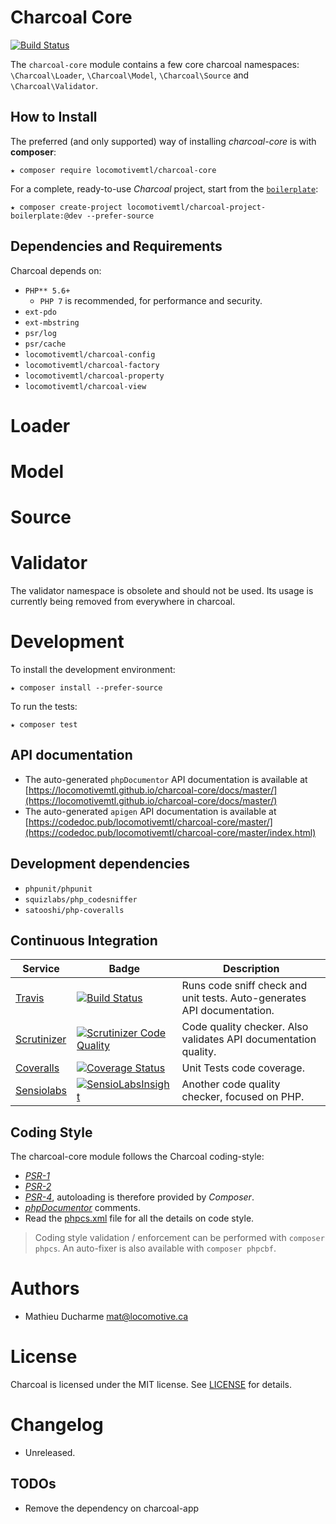 Charcoal Core
=============

[![Build Status](https://travis-ci.org/locomotivemtl/charcoal-core.svg?branch=master)](https://travis-ci.org/locomotivemtl/charcoal-core)

The `charcoal-core` module contains a few core charcoal namespaces: `\Charcoal\Loader`, `\Charcoal\Model`, `\Charcoal\Source` and `\Charcoal\Validator`.

## How to Install

The preferred (and only supported) way of installing _charcoal-core_ is with **composer**:

```shell
★ composer require locomotivemtl/charcoal-core
```

For a complete, ready-to-use _Charcoal_ project, start from the [`boilerplate`](https://github.com/locomotivemtl/charcoal-project-boilerplate):

```shell
★ composer create-project locomotivemtl/charcoal-project-boilerplate:@dev --prefer-source
```

## Dependencies and Requirements

Charcoal depends on:

-   `PHP** 5.6+`
    - `PHP 7` is recommended, for performance and security.
-   `ext-pdo`
-   `ext-mbstring`
-   `psr/log`
-   `psr/cache`
-   `locomotivemtl/charcoal-config`
-   `locomotivemtl/charcoal-factory`
-   `locomotivemtl/charcoal-property`
-   `locomotivemtl/charcoal-view`

# Loader

# Model

# Source

# Validator

The validator namespace is obsolete and should not be used.
Its usage is currently being removed from everywhere in charcoal.


# Development

To install the development environment:

```shell
★ composer install --prefer-source
```

To run the tests:

```shell
★ composer test
```

## API documentation

-   The auto-generated `phpDocumentor` API documentation is available at [https://locomotivemtl.github.io/charcoal-core/docs/master/](https://locomotivemtl.github.io/charcoal-core/docs/master/)
-   The auto-generated `apigen` API documentation is available at [https://codedoc.pub/locomotivemtl/charcoal-core/master/](https://codedoc.pub/locomotivemtl/charcoal-core/master/index.html)

## Development dependencies

-   `phpunit/phpunit`
-   `squizlabs/php_codesniffer`
-   `satooshi/php-coveralls`

## Continuous Integration

| Service | Badge | Description |
| ------- | ----- | ----------- |
| [Travis](https://travis-ci.org/locomotivemtl/charcoal-base) | [![Build Status](https://travis-ci.org/locomotivemtl/charcoal-core.svg?branch=master)](https://travis-ci.org/locomotivemtl/charcoal-core) | Runs code sniff check and unit tests. Auto-generates API documentation. |
| [Scrutinizer](https://scrutinizer-ci.com/g/locomotivemtl/charcoal-core/) | [![Scrutinizer Code Quality](https://scrutinizer-ci.com/g/locomotivemtl/charcoal-core/badges/quality-score.png?b=master)](https://scrutinizer-ci.com/g/locomotivemtl/charcoal-core/?branch=master) | Code quality checker. Also validates API documentation quality. |
| [Coveralls](https://coveralls.io/github/locomotivemtl/charcoal-core) | [![Coverage Status](https://coveralls.io/repos/github/locomotivemtl/charcoal-core/badge.svg?branch=master)](https://coveralls.io/github/locomotivemtl/charcoal-core?branch=master) | Unit Tests code coverage. |
| [Sensiolabs](https://insight.sensiolabs.com/projects/ab15f6b0-2063-445e-81d7-2575b919b0ab) | [![SensioLabsInsight](https://insight.sensiolabs.com/projects/ab15f6b0-2063-445e-81d7-2575b919b0ab/mini.png)](https://insight.sensiolabs.com/projects/ab15f6b0-2063-445e-81d7-2575b919b0ab) | Another code quality checker, focused on PHP. |

## Coding Style

The charcoal-core module follows the Charcoal coding-style:

-   [_PSR-1_](https://github.com/php-fig/fig-standards/blob/master/accepted/PSR-1-basic-coding-standard.md)
-   [_PSR-2_](https://github.com/php-fig/fig-standards/blob/master/accepted/PSR-2-coding-style-guide.md)
-   [_PSR-4_](https://github.com/php-fig/fig-standards/blob/master/accepted/PSR-4-autoloader.md), autoloading is therefore provided by _Composer_.
-   [_phpDocumentor_](http://phpdoc.org/) comments.
-   Read the [phpcs.xml](phpcs.xml) file for all the details on code style.

> Coding style validation / enforcement can be performed with `composer phpcs`. An auto-fixer is also available with `composer phpcbf`.

# Authors

-   Mathieu Ducharme <mat@locomotive.ca>

# License

Charcoal is licensed under the MIT license. See [LICENSE](LICENSE) for details.

# Changelog

-   Unreleased.

## TODOs

-   Remove the dependency on charcoal-app
